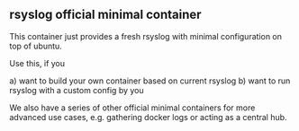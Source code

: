 ## rsyslog official minimal container

This container just provides a fresh rsyslog with minimal configuration
on top of ubuntu.

Use this, if you

a) want to build your own container based on current rsyslog
b) want to run rsyslog with a custom config by you

We also have a series of other official minimal containers for more
advanced use cases, e.g. gathering docker logs or acting as a central
hub.
